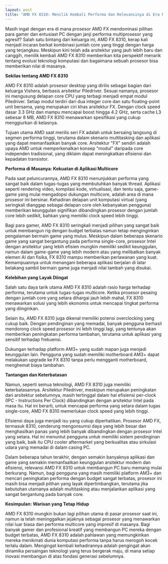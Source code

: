 ```yaml
---
layout: post
title: "AMD FX 8310: Menilik Kembali Performa dan Relevansinya di Era Modern"
---
```


Masih ingat dengan era di mana prosesor AMD FX mendominasi pilihan para gamer dan entusiast PC dengan janji performa multiprosesor yang agresif? Salah satu bintang dari keluarga ini, AMD FX 8310, kerap kali menjadi incaran berkat kombinasi jumlah core yang tinggi dengan harga yang terjangkau. Meskipun kini telah ada arsitektur yang jauh lebih baru dan canggih, menilik kembali AMD FX 8310 memberikan kita perspektif menarik tentang evolusi teknologi komputasi dan bagaimana sebuah prosesor bisa memberikan nilai di masanya.

**Sekilas tentang AMD FX 8310**

AMD FX 8310 adalah prosesor desktop yang dirilis sebagai bagian dari keluarga Vishera, berbasis arsitektur Piledriver. Sesuai namanya, prosesor ini mengusung delapan core CPU yang terbagi menjadi empat modul Piledriver. Setiap modul terdiri dari dua integer core dan satu floating-point unit bersama, yang merupakan ciri khas arsitektur FX. Dengan clock speed dasar 3.3 GHz dan mampu mencapai boost hingga 4.2 GHz, serta cache L3 sebesar 8 MB, AMD FX 8310 menawarkan spesifikasi yang cukup menggiurkan di kelasnya.

Tujuan utama AMD saat merilis seri FX adalah untuk bersaing langsung di segmen performa tinggi, terutama dalam skenario multitasking dan aplikasi yang dapat memanfaatkan banyak core. Arsitektur "FX" sendiri adalah upaya AMD untuk memperkenalkan konsep "modul" daripada core independen tradisional, yang diklaim dapat meningkatkan efisiensi dan kepadatan transistor.

**Performa di Masanya: Kekuatan di Aplikasi Multicore**

Pada saat peluncurannya, AMD FX 8310 menunjukkan performa yang sangat baik dalam tugas-tugas yang membutuhkan banyak thread. Aplikasi seperti rendering video, kompilasi kode, virtualisasi, dan tentu saja, game-game yang mulai mengadopsi dukungan multicore, adalah area di mana prosesor ini bersinar. Kehadiran delapan unit komputasi virtual (yang seringkali dianggap sebagai delapan core oleh kebanyakan pengguna) memberikan keunggulan signifikan dibandingkan prosesor dengan jumlah core lebih sedikit, bahkan yang memiliki clock speed lebih tinggi.

Bagi para gamer, AMD FX 8310 seringkali menjadi pilihan yang sangat baik untuk membangun rig dengan budget terbatas namun tetap menginginkan pengalaman bermain game yang mulus. Meskipun dalam beberapa skenario game yang sangat bergantung pada performa single-core, prosesor Intel dengan arsitektur yang lebih efisien mungkin memiliki sedikit keunggulan, namun dalam game-game yang lebih modern atau yang melibatkan banyak elemen AI dan fisika, FX 8310 mampu memberikan perlawanan yang kuat. Kemampuannya untuk menangani beberapa aplikasi berjalan di latar belakang sambil bermain game juga menjadi nilai tambah yang disukai.

**Kelebihan yang Layak Diingat**

Salah satu daya tarik utama AMD FX 8310 adalah rasio harga terhadap performa, terutama untuk tugas-tugas multicore. Ketika prosesor pesaing dengan jumlah core yang setara dihargai jauh lebih mahal, FX 8310 menawarkan solusi yang lebih ekonomis untuk mencapai tingkat performa yang diinginkan.

Selain itu, AMD FX 8310 juga dikenal memiliki potensi overclocking yang cukup baik. Dengan pendinginan yang memadai, banyak pengguna berhasil mendorong clock speed prosesor ini lebih tinggi lagi, yang tentunya akan memberikan peningkatan performa tambahan, terutama untuk aplikasi yang sensitif terhadap frekuensi.

Dukungan terhadap platform AM3+ yang sudah mapan juga menjadi keunggulan lain. Pengguna yang sudah memiliki motherboard AM3+ dapat melakukan upgrade ke FX 8310 tanpa perlu mengganti motherboard, menghemat biaya tambahan.

**Tantangan dan Keterbatasan**

Namun, seperti semua teknologi, AMD FX 8310 juga memiliki keterbatasannya. Arsitektur Piledriver, meskipun merupakan peningkatan dari arsitektur sebelumnya, masih tertinggal dalam hal efisiensi per-clock (IPC - Instructions Per Clock) dibandingkan dengan arsitektur Intel pada masa itu. Hal ini berarti, untuk mencapai performa yang setara dalam tugas single-core, AMD FX 8310 memerlukan clock speed yang lebih tinggi.

Efisiensi daya juga menjadi isu yang cukup diperhatikan. Prosesor AMD FX, termasuk 8310, cenderung mengonsumsi daya yang lebih besar dan menghasilkan panas yang lebih banyak dibandingkan dengan prosesor Intel yang setara. Hal ini menuntut pengguna untuk memiliki sistem pendinginan yang baik, baik itu CPU cooler aftermarket yang berkualitas atau sirkulasi udara yang memadai di dalam casing PC.

Dalam beberapa tahun terakhir, dengan semakin banyaknya aplikasi dan game yang semakin memanfaatkan keunggulan arsitektur modern dan efisiensi, relevansi AMD FX 8310 untuk membangun PC baru memang mulai berkurang. Namun, bagi pengguna yang masih memiliki platform AM3+ dan mencari peningkatan performa dengan budget sangat terbatas, prosesor ini masih bisa menjadi pilihan yang layak dipertimbangkan, terutama jika kebutuhan utamanya adalah multitasking atau menjalankan aplikasi yang sangat bergantung pada banyak core.

**Kesimpulan: Warisan yang Tetap Hidup**

AMD FX 8310 mungkin bukan lagi pilihan utama di pasar prosesor saat ini, namun ia telah meninggalkan jejaknya sebagai prosesor yang menawarkan nilai luar biasa dan performa multicore yang impresif di masanya. Bagi banyak gamer dan profesional kreatif yang membangun PC mereka dengan budget terbatas, AMD FX 8310 adalah pahlawan yang memungkinkan mereka menikmati dunia komputasi performa tanpa harus merogoh kocek terlalu dalam. Mengingat kembali kehadirannya adalah pengingat akan dinamika persaingan teknologi yang terus bergerak maju, di mana setiap inovasi membangun di atas fondasi generasi sebelumnya.
